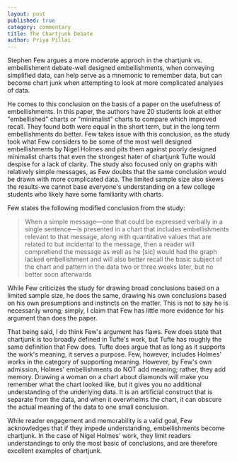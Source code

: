 ```yaml
---
layout: post
published: true
category: commentary
title: The Chartjunk Debate
author: Priya Pillai
---
```

Stephen Few argues a more moderate approch in the chartjunk vs. embellishment debate-well designed embellishments, when conveying simplified data, can help serve as a mnemonic to remember data, but can become chart junk when attempting to look at more complicated analyses of data.

He comes to this conclusion on the basis of a paper on the usefulness of embellishments. In this paper, the authors have 20 students look at either "embellished" charts or "minimalist" charts to compare which improved recall. They found both were equal in the short term, but in the long term embellishments do better. Few takes issue with this conclusion, as the study took what Few considers to be some of the most well designed embellishments by Nigel Holmes and pits them against poorly designed minimalist charts that even the strongest hater of chartjunk Tufte would despise for a lack of clarity. The study also focused only on graphs with relatively simple messages, as Few doubts that the same conclusion would be drawn with more complicated data. The limited sample size also skews the results-we cannot base everyone's understanding on a few college students who likely have some familiarity with charts.

Few states the following modified conclusion from the study:
> When a simple message—one that could be expressed verbally in a single sentence—is presented in a chart that includes embellishments relevant to that message, along with quantitative values that are related to but incidental to the message, then a reader will comprehend the message as well as he [sic] would had the graph lacked embellishment and will also better recall the basic subject of the chart and pattern in the data two or three weeks later, but no better soon afterwards

While Few criticizes the study for drawing broad conclusions based on a limited sample size, he does the same, drawing his own conclusions based on his own presumptions and instincts on the matter. This is not to say he is necessarily wrong; simply, I claim that Few has little more evidence for his argument than does the paper. 

That being said, I do think Few's argument has flaws. Few does state that chartjunk is too broadly defined in Tufte's work, but Tufte has roughly the same definition that Few does. Tufte does argue that as long as it supports the work's meaning, it serves a purpose. Few, however, includes Holmes' works in the category of supporting meaning. However, by Few's own admission, Holmes' embellishments do NOT add meaning; rather, they add memory. Drawing a woman on a chart about diamonds will make you remember what the chart looked like, but it gives you no additional understanding of the underlying data. It is an artificial construct that is separate from the data, and when it overwhelms the chart, it can obscure the actual meaning of the data to one small conclusion.

While reader engagement and memorability is a valid goal, Few acknowledges that if they impede understanding, embellishments become chartjunk. In the case of Nigel Holmes' work, they limit readers understandings to only the most basic of conclusions, and are therefore excellent examples of chartjunk.